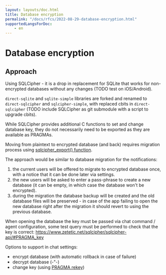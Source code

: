 ```yaml
---
layout: layouts/doc.html
title: Database encryption
permalink: "/docs/rfcs/2022-08-29-database-encryption.html"
supportedLangsForDoc:
    - en
---
```

# Database encryption

## Approach

Using SQLCipher - it is a drop in replacement for SQLite that works for non-encrypted databases without any changes (TODO test on iOS/Android).

`direct-sqlite` and `sqlite-simple` libraries are forked and renamed to `direct-sqlcipher` and `sqlcipher-simple`, with replaced cbits in `direct-sqlcipher` (TODO include SQLCipher as git submodule with a script to upgrade cbits).

While SQLCipher provides additional C functions to set and change database key, they do not necessarily need to be exported as they are available as PRAGMAs.

Moving from plaintext to encrypted database (and back) requires migration process using [sqlcipher_export() function](https://discuss.zetetic.net/t/how-to-encrypt-a-plaintext-sqlite-database-to-use-sqlcipher-and-avoid-file-is-encrypted-or-is-not-a-database-errors/868).

The approach would be similar to database migration for the notifications:

1. the current users will be offered to migrate to encrypted database once, with a notice that it can be done later via settings.
2. the new users will be asked to enter a pass-phrase to create a new database (it can be empty, in which case the database won't be encrypted).
3. during the migration the database backup will be created and the old database files will be preserved - in case of the app failing to open the new database right after the migration it should revert to using the previous database.

When opening the database the key must be passed via chat command / agent configuration, some test query must be performed to check that the key is correct: https://www.zetetic.net/sqlcipher/sqlcipher-api/#PRAGMA_key

Options to support in chat settings:

- encrypt database (with automatic rollback in case of failure)
- decrypt database (-"-)
- change key (using [PRAGMA rekey](https://www.zetetic.net/sqlcipher/sqlcipher-api/#rekey))
